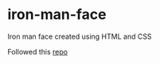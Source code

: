 # iron-man-face
Iron man face created using HTML and CSS

Followed this [repo](https://github.com/parkroolucas/iron-man)
